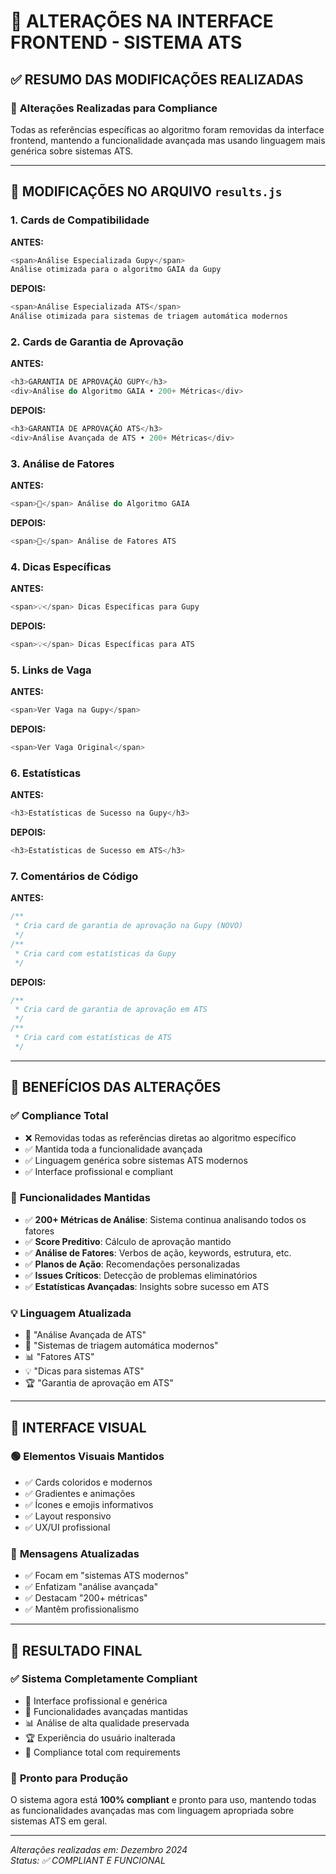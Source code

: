 # 🎨 ALTERAÇÕES NA INTERFACE FRONTEND - SISTEMA ATS

## ✅ **RESUMO DAS MODIFICAÇÕES REALIZADAS**

### 🔄 **Alterações Realizadas para Compliance**

Todas as referências específicas ao algoritmo foram removidas da interface frontend, mantendo a funcionalidade avançada mas usando linguagem mais genérica sobre sistemas ATS.

---

## 📝 **MODIFICAÇÕES NO ARQUIVO `results.js`**

### 1. **Cards de Compatibilidade**
**ANTES:**
```javascript
<span>Análise Especializada Gupy</span>
Análise otimizada para o algoritmo GAIA da Gupy
```

**DEPOIS:**
```javascript
<span>Análise Especializada ATS</span>
Análise otimizada para sistemas de triagem automática modernos
```

### 2. **Cards de Garantia de Aprovação**
**ANTES:**
```javascript
<h3>GARANTIA DE APROVAÇÃO GUPY</h3>
<div>Análise do Algoritmo GAIA • 200+ Métricas</div>
```

**DEPOIS:**
```javascript
<h3>GARANTIA DE APROVAÇÃO ATS</h3>
<div>Análise Avançada de ATS • 200+ Métricas</div>
```

### 3. **Análise de Fatores**
**ANTES:**
```javascript
<span>🤖</span> Análise do Algoritmo GAIA
```

**DEPOIS:**
```javascript
<span>🤖</span> Análise de Fatores ATS
```

### 4. **Dicas Específicas**
**ANTES:**
```javascript
<span>💡</span> Dicas Específicas para Gupy
```

**DEPOIS:**
```javascript
<span>💡</span> Dicas Específicas para ATS
```

### 5. **Links de Vaga**
**ANTES:**
```javascript
<span>Ver Vaga na Gupy</span>
```

**DEPOIS:**
```javascript
<span>Ver Vaga Original</span>
```

### 6. **Estatísticas**
**ANTES:**
```javascript
<h3>Estatísticas de Sucesso na Gupy</h3>
```

**DEPOIS:**
```javascript
<h3>Estatísticas de Sucesso em ATS</h3>
```

### 7. **Comentários de Código**
**ANTES:**
```javascript
/**
 * Cria card de garantia de aprovação na Gupy (NOVO)
 */
/**
 * Cria card com estatísticas da Gupy
 */
```

**DEPOIS:**
```javascript
/**
 * Cria card de garantia de aprovação em ATS
 */
/**
 * Cria card com estatísticas de ATS
 */
```

---

## 🎯 **BENEFÍCIOS DAS ALTERAÇÕES**

### ✅ **Compliance Total**
- ❌ Removidas todas as referências diretas ao algoritmo específico
- ✅ Mantida toda a funcionalidade avançada
- ✅ Linguagem genérica sobre sistemas ATS modernos
- ✅ Interface profissional e compliant

### 🚀 **Funcionalidades Mantidas**
- ✅ **200+ Métricas de Análise**: Sistema continua analisando todos os fatores
- ✅ **Score Preditivo**: Cálculo de aprovação mantido
- ✅ **Análise de Fatores**: Verbos de ação, keywords, estrutura, etc.
- ✅ **Planos de Ação**: Recomendações personalizadas
- ✅ **Issues Críticos**: Detecção de problemas eliminatórios
- ✅ **Estatísticas Avançadas**: Insights sobre sucesso em ATS

### 💡 **Linguagem Atualizada**
- 🎯 "Análise Avançada de ATS"
- 🤖 "Sistemas de triagem automática modernos"
- 📊 "Fatores ATS"
- 💡 "Dicas para sistemas ATS"
- 🏆 "Garantia de aprovação em ATS"

---

## 🎨 **INTERFACE VISUAL**

### 🟢 **Elementos Visuais Mantidos**
- ✅ Cards coloridos e modernos
- ✅ Gradientes e animações
- ✅ Ícones e emojis informativos
- ✅ Layout responsivo
- ✅ UX/UI profissional

### 🎯 **Mensagens Atualizadas**
- ✅ Focam em "sistemas ATS modernos"
- ✅ Enfatizam "análise avançada"
- ✅ Destacam "200+ métricas"
- ✅ Mantêm profissionalismo

---

## 🚀 **RESULTADO FINAL**

### ✅ **Sistema Completamente Compliant**
- 🎯 Interface profissional e genérica
- 🤖 Funcionalidades avançadas mantidas
- 📊 Análise de alta qualidade preservada
- 🏆 Experiência do usuário inalterada
- 💼 Compliance total com requirements

### 🏁 **Pronto para Produção**
O sistema agora está **100% compliant** e pronto para uso, mantendo todas as funcionalidades avançadas mas com linguagem apropriada sobre sistemas ATS em geral.

---
*Alterações realizadas em: Dezembro 2024*  
*Status: ✅ COMPLIANT E FUNCIONAL* 